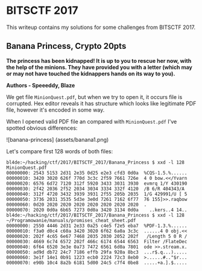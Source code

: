 # BITSCTF 2017 

This writeup contains my solutions for some challenges from BITSCTF 2017.

## Banana Princess, Crypto 20pts

**The princess has been kidnapped! It is up to you to rescue her now, with the help of the minions. They have provided you with a letter (which may or may not have touched the kidnappers hands on its way to you).**

**Authors - Speeeddy, Blaze**

We get file ```MinionQuest.pdf```, but when we try to open it, it occurs file is corrupted.
Hex editor reveals it has structure which looks like legitimate PDF file, however it's encoded in some way.

When I opened valid PDF file an compared with ```MinionQuest.pdf``` I've spotted obvious differences:

![banana-princess]
(assets/banana1.png)

Let's compare first 128 words of both files:

```
bl4de:~/hacking/ctf/2017/BITSCTF_2017/Banana_Princess $ xxd -l 128 MinionQuest.pdf
00000000: 2543 5153 2d31 2e35 0d25 e2e3 cfd3 0d0a  %CQS-1.5.%......
00000010: 3420 3020 626f 770d 3c3c 2f59 7661 726e  4 0 bow.<</Yvarn
00000020: 6576 6d72 7120 312f 5920 3433 3031 3930  evmrq 1/Y 430190
00000030: 2f42 2036 2f52 2034 3034 3334 332f 4120  /B 6/R 404343/A
00000040: 312f 4720 3432 3939 3931 2f55 205b 2035  1/G 429991/U [ 5
00000050: 3736 2031 3535 5d3e 3e0d 7261 7162 6f77  76 155]>>.raqbow
00000060: 0d20 2020 2020 2020 2020 2020 2020 2020  .
00000070: 2020 0d0a 6b65 7273 0d0a 3420 3134 0d0a    ..kers..4 14..
bl4de:~/hacking/ctf/2017/BITSCTF_2017/Banana_Princess $ xxd -l 128 ~/Programowanie/manuals/promises_cheat_sheet.pdf
00000000: 2550 4446 2d31 2e33 0a25 c4e5 f2e5 eba7  %PDF-1.3.%......
00000010: f3a0 d0c4 c60a 3420 3020 6f62 6a0a 3c3c  ......4 0 obj.<<
00000020: 202f 4c65 6e67 7468 2035 2030 2052 202f   /Length 5 0 R /
00000030: 4669 6c74 6572 202f 466c 6174 6544 6563  Filter /FlateDec
00000040: 6f64 6520 3e3e 0a73 7472 6561 6d0a 7801  ode >>.stream.x.
00000050: ad9d db72 24c7 7186 effb 29fa 920a 8bc3  ...r$.q...).....
00000060: 3e1f 14e1 0b91 1223 ecb0 2224 72c3 8eb0  >......#.."$r...
00000070: e90b 10c4 8a2b 6181 5d00 24c5 c7f4 0be8  .....+a.].$.....
```

